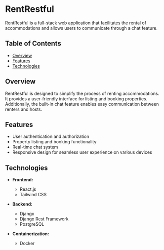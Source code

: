 # RentRestful

RentRestful is a full-stack web application that facilitates the rental of accommodations and allows users to communicate through a chat feature.

## Table of Contents
- [Overview](#overview)
- [Features](#features)
- [Technologies](#technologies)

## Overview

RentRestful is designed to simplify the process of renting accommodations. It provides a user-friendly interface for listing and booking properties. Additionally, the built-in chat feature enables easy communication between renters and hosts.

## Features

- User authentication and authorization
- Property listing and booking functionality
- Real-time chat system
- Responsive design for seamless user experience on various devices

## Technologies

- **Frontend:**
  - React.js
  - Tailwind CSS

- **Backend:**
  - Django
  - Django Rest Framework
  - PostgreSQL

- **Containerization:**
  - Docker
